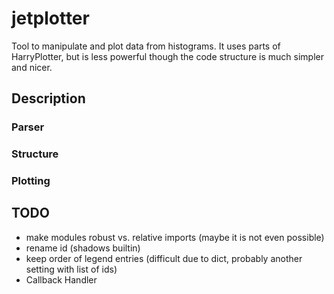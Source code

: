 # jetplotter

Tool to manipulate and plot data from histograms. It uses parts of HarryPlotter,
but is less powerful though the code structure is much simpler and nicer.

## Description

### Parser

### Structure

### Plotting

## TODO
  - make modules robust vs. relative imports (maybe it is not even possible)
  - rename id (shadows builtin)
  - keep order of legend entries (difficult due to dict, probably another setting with list of ids)
  - Callback Handler
